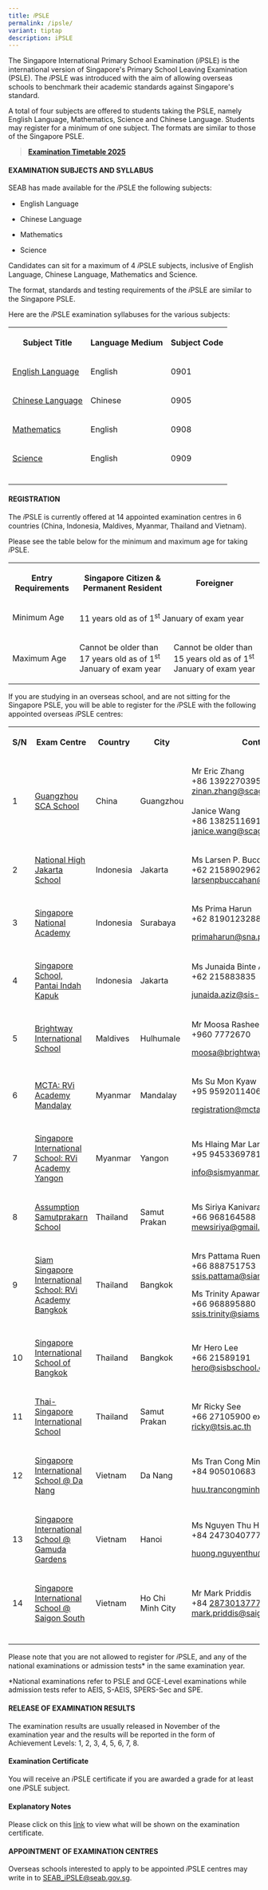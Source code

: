 ```yaml
---
title: 𝑖PSLE
permalink: /ipsle/
variant: tiptap
description: iPSLE
---
```

<p>The Singapore International Primary&nbsp;School Examination (𝑖PSLE) is
the international&nbsp;version of Singapore's Primary School Leaving Examination
(PSLE). The 𝑖PSLE was introduced with the aim of allowing overseas schools
to benchmark their academic standards against Singapore's standard.&nbsp;</p>
<p>A total of four subjects are offered to students taking the PSLE, namely
English Language, Mathematics, Science and Chinese Language. Students may
register for a minimum of one subject. The formats are similar to those
of the Singapore PSLE.</p>
<blockquote>
<p><strong><a href="/files/Timetable/2025_iPSLE_Timetable.pdf" rel="noopener nofollow" target="_blank">Examination Timetable 2025</a></strong>
</p>
</blockquote>
<h4><strong>EXAMINATION SUBJECTS AND SYLLABUS</strong></h4>
<p>SEAB has made available for the 𝑖PSLE the following subjects:</p>
<ul data-tight="true" class="tight">
<li>
<p>English Language</p>
</li>
<li>
<p>Chinese Language</p>
</li>
<li>
<p>Mathematics</p>
</li>
<li>
<p>Science</p>
</li>
</ul>
<p>Candidates can sit for a maximum of 4 𝑖PSLE subjects, inclusive of English
Language, Chinese Language, Mathematics and Science.</p>
<p>The format, standards and testing requirements of the 𝑖PSLE are similar
to the Singapore PSLE.</p>
<p>Here are the 𝑖PSLE examination syllabuses for the various subjects:</p>
<table style="minWidth: 75px">
<colgroup>
<col>
<col>
<col>
</colgroup>
<tbody>
<tr>
<th rowspan="1" colspan="1">
<p>Subject Title</p>
</th>
<th rowspan="1" colspan="1">
<p>Language Medium</p>
</th>
<th rowspan="1" colspan="1">
<p>Subject Code</p>
</th>
</tr>
<tr>
<td rowspan="1" colspan="1">
<p><a href="/files/IPSLE/Exam Subjects and Syllabus/0901_2023_sy.pdf" rel="noopener noreferrer nofollow" target="_blank"><u>English Language</u></a>
</p>
</td>
<td rowspan="1" colspan="1">
<p>English</p>
</td>
<td rowspan="1" colspan="1">
<p>0901</p>
</td>
</tr>
<tr>
<td rowspan="1" colspan="1">
<p><a href="/files/IPSLE/Exam Subjects and Syllabus/0905_2023_sy.pdf" rel="noopener noreferrer nofollow" target="_blank"><u>Chinese Language</u></a>
</p>
</td>
<td rowspan="1" colspan="1">
<p>Chinese</p>
</td>
<td rowspan="1" colspan="1">
<p>0905</p>
</td>
</tr>
<tr>
<td rowspan="1" colspan="1">
<p><a href="/files/IPSLE/Exam Subjects and Syllabus/0908_2023_sy.pdf" rel="noopener noreferrer nofollow" target="_blank"><u>Mathematics</u></a>
</p>
</td>
<td rowspan="1" colspan="1">
<p>English</p>
</td>
<td rowspan="1" colspan="1">
<p>0908</p>
</td>
</tr>
<tr>
<td rowspan="1" colspan="1">
<p><a href="/files/IPSLE/Exam Subjects and Syllabus/0909_2023_sy.pdf" rel="noopener noreferrer nofollow" target="_blank"><u>Science</u></a>
</p>
</td>
<td rowspan="1" colspan="1">
<p>English</p>
</td>
<td rowspan="1" colspan="1">
<p>0909</p>
</td>
</tr>
<tr>
<td rowspan="1" colspan="1">
<p></p>
</td>
<td rowspan="1" colspan="1">
<p></p>
</td>
<td rowspan="1" colspan="1">
<p></p>
</td>
</tr>
</tbody>
</table>
<h4><strong>REGISTRATION</strong></h4>
<p>The 𝑖PSLE is currently offered at 14 appointed examination centres in
6 countries (China, Indonesia, Maldives, Myanmar, Thailand and Vietnam).</p>
<p>Please see the table below for the minimum and maximum age for taking
𝑖PSLE.</p>
<table style="minWidth: 75px">
<colgroup>
<col>
<col>
<col>
</colgroup>
<tbody>
<tr>
<th rowspan="1" colspan="1">
<p>Entry Requirements</p>
</th>
<th rowspan="1" colspan="1">
<p>Singapore Citizen &amp; Permanent Resident</p>
</th>
<th rowspan="1" colspan="1">
<p>Foreigner</p>
</th>
</tr>
<tr>
<td rowspan="1" colspan="1">
<p>Minimum Age</p>
</td>
<td rowspan="1" colspan="2">
<p>11 years old as of 1<sup>st</sup> January of exam year</p>
</td>
</tr>
<tr>
<td rowspan="1" colspan="1">
<p>Maximum Age</p>
</td>
<td rowspan="1" colspan="1">
<p>Cannot be older than 17 years old as of 1<sup>st</sup> January of exam
year</p>
</td>
<td rowspan="1" colspan="1">
<p>Cannot be older than 15 years old as of 1<sup>st</sup> January of exam
year</p>
</td>
</tr>
</tbody>
</table>
<p>If you are studying in an overseas school, and are not sitting for the
Singapore PSLE, you will be able to register for the 𝑖PSLE with the following
appointed overseas 𝑖PSLE centres:&nbsp;</p>
<table style="minWidth: 125px">
<colgroup>
<col>
<col>
<col>
<col>
<col>
</colgroup>
<tbody>
<tr>
<th rowspan="1" colspan="1">
<p>S/N</p>
</th>
<th rowspan="1" colspan="1">
<p>Exam Centre</p>
</th>
<th rowspan="1" colspan="1">
<p>Country</p>
</th>
<th rowspan="1" colspan="1">
<p>City</p>
</th>
<th rowspan="1" colspan="1">
<p>Contact Person</p>
</th>
</tr>
<tr>
<td rowspan="1" colspan="1">
<p>1</p>
</td>
<td rowspan="1" colspan="1">
<p><a href="http://www.singchin.cn/index_en.html" rel="noopener noreferrer nofollow" target="_blank"><u>Guangzhou SCA School</u></a>
</p>
</td>
<td rowspan="1" colspan="1">
<p>China</p>
</td>
<td rowspan="1" colspan="1">
<p>Guangzhou</p>
</td>
<td rowspan="1" colspan="1">
<p>Mr Eric Zhang
<br>+86 13922703951<a href="http://www.singchin.cn/index_en.html" rel="noopener noreferrer nofollow" target="_blank"><br></a>
<a href="mailto:zinan.zhang@scagz.com" rel="noopener nofollow" target="_blank">zinan.zhang@scagz.com</a>
<br>
<br>Janice Wang
<br>+86 13825116913
<br><a href="mailto:janice.wang@scagz.com" rel="noopener nofollow" target="_blank">janice.wang@scagz.com</a>
</p>
</td>
</tr>
<tr>
<td rowspan="1" colspan="1">
<p>2</p>
</td>
<td rowspan="1" colspan="1">
<p><a href="http://nh.piagetacademy.org/" rel="noopener noreferrer nofollow" target="_blank"><u>National High Jakarta School</u></a>
</p>
</td>
<td rowspan="1" colspan="1">
<p>Indonesia</p>
</td>
<td rowspan="1" colspan="1">
<p>Jakarta</p>
</td>
<td rowspan="1" colspan="1">
<p>Ms Larsen P. Buccahan
<br>+62 2158902962
<br><a href="mailto:larsenpbuccahan@nh.piagetacademy.org" rel="noopener nofollow" target="_blank">larsenpbuccahan@nh.piagetacademy.org</a>
</p>
</td>
</tr>
<tr>
<td rowspan="1" colspan="1">
<p>3</p>
</td>
<td rowspan="1" colspan="1">
<p><a href="https://sna.sch.id/" rel="noopener noreferrer nofollow" target="_blank"><u>Singapore National Academy</u></a>
</p>
</td>
<td rowspan="1" colspan="1">
<p>Indonesia</p>
</td>
<td rowspan="1" colspan="1">
<p>Surabaya</p>
</td>
<td rowspan="1" colspan="1">
<p>Ms Prima Harun
<br>+62 81901232888</p>
<p><a href="mailto:primaharun@sna.piagetacademy.org" rel="noopener nofollow" target="_blank">primaharun@sna.piagetacademy.org</a>
</p>
</td>
</tr>
<tr>
<td rowspan="1" colspan="1">
<p>4</p>
</td>
<td rowspan="1" colspan="1">
<p><a href="https://www.sis-pik.com/" rel="noopener noreferrer nofollow" target="_blank"><u>Singapore School, Pantai Indah Kapuk</u></a>
</p>
</td>
<td rowspan="1" colspan="1">
<p>Indonesia</p>
</td>
<td rowspan="1" colspan="1">
<p>Jakarta</p>
</td>
<td rowspan="1" colspan="1">
<p>Ms Junaida Binte Abdul Aziz
<br>+62 215883835</p>
<p><a href="mailto:junaida.aziz@sis-pik.com" rel="noopener nofollow" target="_blank">junaida.aziz@sis-pik.com</a>
</p>
</td>
</tr>
<tr>
<td rowspan="1" colspan="1">
<p>5</p>
</td>
<td rowspan="1" colspan="1">
<p><a href="https://brightway.edu.mv/" rel="noopener noreferrer nofollow" target="_blank"><u>Brightway International School</u></a>
</p>
</td>
<td rowspan="1" colspan="1">
<p>Maldives</p>
</td>
<td rowspan="1" colspan="1">
<p>Hulhumale</p>
</td>
<td rowspan="1" colspan="1">
<p>Mr Moosa Rasheed
<br>+960 7772670</p>
<p><a href="mailto:moosa@brightway.edu.mv" rel="noopener nofollow" target="_blank">moosa@brightway.edu.mv</a>
</p>
</td>
</tr>
<tr>
<td rowspan="1" colspan="1">
<p>6</p>
</td>
<td rowspan="1" colspan="1">
<p><a href="https://www.mctamandalay.com/" rel="noopener noreferrer nofollow" target="_blank"><u>MCTA: RVi Academy Mandalay</u></a>
</p>
</td>
<td rowspan="1" colspan="1">
<p>Myanmar</p>
</td>
<td rowspan="1" colspan="1">
<p>Mandalay</p>
</td>
<td rowspan="1" colspan="1">
<p>Ms Su Mon Kyaw
<br>+95 9592011406</p>
<p><a href="mailto:registration@mctamandalay.com" rel="noopener nofollow" target="_blank">registration@mctamandalay.com</a>
</p>
</td>
</tr>
<tr>
<td rowspan="1" colspan="1">
<p>7</p>
</td>
<td rowspan="1" colspan="1">
<p><a href="http://www.sismyanmar.com/" rel="noopener noreferrer nofollow" target="_blank"><u>Singapore International School: RVi Academy Yangon</u></a>
</p>
</td>
<td rowspan="1" colspan="1">
<p>Myanmar</p>
</td>
<td rowspan="1" colspan="1">
<p>Yangon</p>
</td>
<td rowspan="1" colspan="1">
<p>Ms Hlaing Mar Lar Kyaw
<br>+95 9453369781</p>
<p><a href="mailto:info@sismyanmar.com" rel="noopener nofollow" target="_blank">info@sismyanmar.com</a>
</p>
</td>
</tr>
<tr>
<td rowspan="1" colspan="1">
<p>8</p>
</td>
<td rowspan="1" colspan="1">
<p><a href="http://www.acsp.ac.th/" rel="noopener noreferrer nofollow" target="_blank"><u>Assumption Samutprakarn School</u></a>
</p>
</td>
<td rowspan="1" colspan="1">
<p>Thailand</p>
</td>
<td rowspan="1" colspan="1">
<p>Samut Prakan</p>
</td>
<td rowspan="1" colspan="1">
<p>Ms Siriya Kanivaranon
<br>+66 968164588
<br><a href="mailto:mewsiriya@gmail.com" rel="noopener nofollow" target="_blank">mewsiriya@gmail.com</a>
</p>
</td>
</tr>
<tr>
<td rowspan="1" colspan="1">
<p>9</p>
</td>
<td rowspan="1" colspan="1">
<p><a href="http://www.siamsingapore.com/" rel="noopener noreferrer nofollow" target="_blank"><u>Siam Singapore International School: RVi Academy Bangkok</u></a>
</p>
</td>
<td rowspan="1" colspan="1">
<p>Thailand</p>
</td>
<td rowspan="1" colspan="1">
<p>Bangkok</p>
</td>
<td rowspan="1" colspan="1">
<p>Mrs Pattama Ruensuk
<br>+66 888751753
<br><a href="mailto:ssis.pattama@siamsingapore.com" rel="noopener nofollow" target="_blank">ssis.pattama@siamsingapore.com</a>
</p>
<p>Ms Trinity Apawan
<br>+66 968895880
<br><a href="mailto:ssis.trinity@siamsingapore.com" rel="noopener nofollow" target="_blank">ssis.trinity@siamsingapore.com</a>
</p>
</td>
</tr>
<tr>
<td rowspan="1" colspan="1">
<p>10</p>
</td>
<td rowspan="1" colspan="1">
<p><a href="https://internationalschoolsinbangkok.com/singapore-international-school-of-bangkok/" rel="noopener noreferrer nofollow" target="_blank"><u>Singapore International School of Bangkok</u></a>
</p>
</td>
<td rowspan="1" colspan="1">
<p>Thailand</p>
</td>
<td rowspan="1" colspan="1">
<p>Bangkok</p>
</td>
<td rowspan="1" colspan="1">
<p>Mr Hero Lee
<br>+66 21589191
<br><a href="mailto:hero@sisbschool.com" rel="noopener nofollow" target="_blank">hero@sisbschool.com</a>
</p>
</td>
</tr>
<tr>
<td rowspan="1" colspan="1">
<p>11</p>
</td>
<td rowspan="1" colspan="1">
<p><a href="http://www.tsis.ac.th/" rel="noopener noreferrer nofollow" target="_blank"><u>Thai-Singapore International School</u></a>
</p>
</td>
<td rowspan="1" colspan="1">
<p>Thailand</p>
</td>
<td rowspan="1" colspan="1">
<p>Samut Prakan</p>
</td>
<td rowspan="1" colspan="1">
<p>Mr Ricky See
<br>+66 27105900 ext. 1
<br><a href="mailto:ricky@tsis.ac.th" rel="noopener nofollow" target="_blank">ricky@tsis.ac.th</a>
</p>
</td>
</tr>
<tr>
<td rowspan="1" colspan="1">
<p>12</p>
</td>
<td rowspan="1" colspan="1">
<p><a href="http://danang.sis.edu.vn/" rel="noopener noreferrer nofollow" target="_blank"><u>Singapore International School @ Da Nang</u></a>
</p>
</td>
<td rowspan="1" colspan="1">
<p>Vietnam</p>
</td>
<td rowspan="1" colspan="1">
<p>Da Nang</p>
</td>
<td rowspan="1" colspan="1">
<p>Ms Tran Cong Minh Huu
<br>+84 905010683</p>
<p><a href="http://www.singchin.cn/index_en.html" rel="noopener noreferrer nofollow" target="_blank"><u>huu.trancongminh@kinderworldgroup.com</u></a>
</p>
</td>
</tr>
<tr>
<td rowspan="1" colspan="1">
<p>13</p>
</td>
<td rowspan="1" colspan="1">
<p><a href="https://kinderworld.net/" rel="noopener noreferrer nofollow" target="_blank"><u>Singapore International School @ Gamuda Gardens</u></a>
</p>
</td>
<td rowspan="1" colspan="1">
<p>Vietnam</p>
</td>
<td rowspan="1" colspan="1">
<p>Hanoi</p>
</td>
<td rowspan="1" colspan="1">
<p>Ms Nguyen Thu Huong
<br>+84 2473040777</p>
<p><a href="http://www.singchin.cn/index_en.html" rel="noopener noreferrer nofollow" target="_blank"><u>huong.nguyenthu@kinderworldgroup.com</u></a>
</p>
</td>
</tr>
<tr>
<td rowspan="1" colspan="1">
<p>14</p>
</td>
<td rowspan="1" colspan="1">
<p><a href="https://kinderworld.net/" rel="noopener noreferrer nofollow" target="_blank"><u>Singapore International School @ Saigon South</u></a>
</p>
</td>
<td rowspan="1" colspan="1">
<p>Vietnam</p>
</td>
<td rowspan="1" colspan="1">
<p>Ho Chi Minh City</p>
</td>
<td rowspan="1" colspan="1">
<p>Mr Mark Priddis
<br>+84 <a href="http://www.singchin.cn/index_en.html" rel="noopener noreferrer nofollow" target="_blank">2873013777<u><br>mark.priddis@saigonsouth.sis.edu.vn</u></a>
</p>
</td>
</tr>
<tr>
<td rowspan="1" colspan="1">
<p></p>
</td>
<td rowspan="1" colspan="1">
<p></p>
</td>
<td rowspan="1" colspan="1">
<p></p>
</td>
<td rowspan="1" colspan="1">
<p></p>
</td>
<td rowspan="1" colspan="1">
<p></p>
</td>
</tr>
</tbody>
</table>
<p>Please note that you are not allowed to register for 𝑖PSLE, and any of
the national examinations or admission tests* in the same examination year.</p>
<p>*National examinations refer to PSLE and GCE-Level examinations while
admission tests refer to&nbsp;AEIS, S-AEIS, SPERS-Sec and SPE.</p>
<h4><strong>RELEASE OF EXAMINATION RESULTS</strong></h4>
<p>The examination results are usually released in November of the examination
year and the results will be reported in the form of Achievement Levels:
1, 2, 3, 4, 5, 6, 7, 8.</p>
<h4><strong>Examination Certificate</strong></h4>
<p>You will receive an 𝑖PSLE&nbsp;certificate if you are awarded a grade
for at least one 𝑖PSLE subject.</p>
<h4><strong>Explanatory Notes</strong></h4>
<p>Please click on this <a href="https://go.gov.sg/ipslecertificateexplanatorynote" rel="noopener nofollow" target="_blank"><u>link</u></a> to
view what will be shown on the examination certificate.</p>
<h4><strong>APPOINTMENT OF EXAMINATION CENTRES</strong></h4>
<p>Overseas schools interested to apply to be appointed 𝑖PSLE centres may
write in to <a href="mailto:SEAB_iPSLE@seab.gov.sg" rel="noopener noreferrer nofollow" target="_blank"><u>SEAB_iPSLE@seab.gov.sg</u></a>.</p>
<p></p>
<p></p>